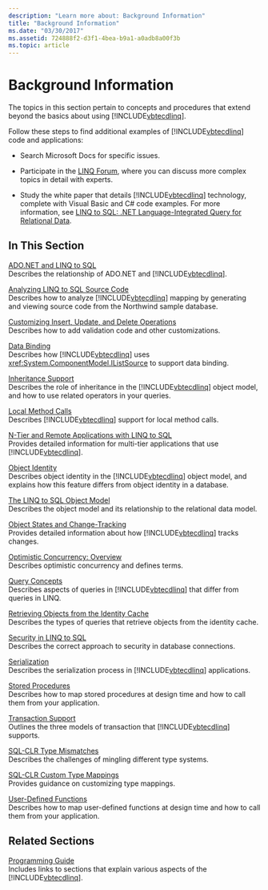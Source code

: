 ```yaml
---
description: "Learn more about: Background Information"
title: "Background Information"
ms.date: "03/30/2017"
ms.assetid: 724888f2-d3f1-4bea-b9a1-a0adb8a00f3b
ms.topic: article
---
```

# Background Information

The topics in this section pertain to concepts and procedures that extend beyond the basics about using [!INCLUDE[vbtecdlinq](../../../../../../includes/vbtecdlinq-md.md)].  
  
 Follow these steps to find additional examples of [!INCLUDE[vbtecdlinq](../../../../../../includes/vbtecdlinq-md.md)] code and applications:  
  
- Search Microsoft Docs for specific issues.  
  
- Participate in the [LINQ Forum](https://social.msdn.microsoft.com/forums/home?forum=linqtosql), where you can discuss more complex topics in detail with experts.  
  
- Study the white paper that details [!INCLUDE[vbtecdlinq](../../../../../../includes/vbtecdlinq-md.md)] technology, complete with Visual Basic and C# code examples. For more information, see [LINQ to SQL: .NET Language-Integrated Query for Relational Data](/previous-versions/dotnet/articles/bb425822(v=msdn.10)).  
  
## In This Section  

 [ADO.NET and LINQ to SQL](ado-net-and-linq-to-sql.md)  
 Describes the relationship of ADO.NET and [!INCLUDE[vbtecdlinq](../../../../../../includes/vbtecdlinq-md.md)].  
  
 [Analyzing LINQ to SQL Source Code](analyzing-linq-to-sql-source-code.md)  
 Describes how to analyze [!INCLUDE[vbtecdlinq](../../../../../../includes/vbtecdlinq-md.md)] mapping by generating and viewing source code from the Northwind sample database.  
  
 [Customizing Insert, Update, and Delete Operations](customizing-insert-update-and-delete-operations.md)  
 Describes how to add validation code and other customizations.  
  
 [Data Binding](data-binding.md)  
 Describes how [!INCLUDE[vbtecdlinq](../../../../../../includes/vbtecdlinq-md.md)] uses <xref:System.ComponentModel.IListSource> to support data binding.  
  
 [Inheritance Support](inheritance-support.md)  
 Describes the role of inheritance in the [!INCLUDE[vbtecdlinq](../../../../../../includes/vbtecdlinq-md.md)] object model, and how to use related operators in your queries.  
  
 [Local Method Calls](local-method-calls.md)  
 Describes [!INCLUDE[vbtecdlinq](../../../../../../includes/vbtecdlinq-md.md)] support for local method calls.  
  
 [N-Tier and Remote Applications with LINQ to SQL](n-tier-and-remote-applications-with-linq-to-sql.md)  
 Provides detailed information for multi-tier applications that use [!INCLUDE[vbtecdlinq](../../../../../../includes/vbtecdlinq-md.md)].  
  
 [Object Identity](object-identity.md)  
 Describes object identity in the [!INCLUDE[vbtecdlinq](../../../../../../includes/vbtecdlinq-md.md)] object model, and explains how this feature differs from object identity in a database.  
  
 [The LINQ to SQL Object Model](the-linq-to-sql-object-model.md)  
 Describes the object model and its relationship to the relational data model.  
  
 [Object States and Change-Tracking](object-states-and-change-tracking.md)  
 Provides detailed information about how [!INCLUDE[vbtecdlinq](../../../../../../includes/vbtecdlinq-md.md)] tracks changes.  
  
 [Optimistic Concurrency: Overview](optimistic-concurrency-overview.md)  
 Describes optimistic concurrency and defines terms.  
  
 [Query Concepts](query-concepts.md)  
 Describes aspects of queries in [!INCLUDE[vbtecdlinq](../../../../../../includes/vbtecdlinq-md.md)] that differ from queries in LINQ.  
  
 [Retrieving Objects from the Identity Cache](retrieving-objects-from-the-identity-cache.md)  
 Describes the types of queries that retrieve objects from the identity cache.  
  
 [Security in LINQ to SQL](security-in-linq-to-sql.md)  
 Describes the correct approach to security in database connections.  
  
 [Serialization](serialization.md)  
 Describes the serialization process in [!INCLUDE[vbtecdlinq](../../../../../../includes/vbtecdlinq-md.md)] applications.  
  
 [Stored Procedures](stored-procedures.md)  
 Describes how to map stored procedures at design time and how to call them from your application.  
  
 [Transaction Support](transaction-support.md)  
 Outlines the three models of transaction that [!INCLUDE[vbtecdlinq](../../../../../../includes/vbtecdlinq-md.md)] supports.  
  
 [SQL-CLR Type Mismatches](sql-clr-type-mismatches.md)  
 Describes the challenges of mingling different type systems.  
  
 [SQL-CLR Custom Type Mappings](sql-clr-custom-type-mappings.md)  
 Provides guidance on customizing type mappings.  
  
 [User-Defined Functions](user-defined-functions.md)  
 Describes how to map user-defined functions at design time and how to call them from your application.  
  
## Related Sections  

 [Programming Guide](programming-guide.md)  
 Includes links to sections that explain various aspects of the [!INCLUDE[vbtecdlinq](../../../../../../includes/vbtecdlinq-md.md)].
